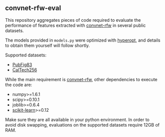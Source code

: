 ## convnet-rfw-eval

This repository aggregates pieces of code required to evaluate the performance of features extracted with [convnet-rfw](http:/github.com/giovanichiachia/convnet-rfw) in several public datasets.

The models provided in `models.py` were optimized with [hyperopt](https://github.com/hyperopt/hyperopt), and details to obtain them yourself will follow shortly.

Supported datasets:

* [PubFig83](https://www.dropbox.com/s/0ez5p9bpjxobrfv/pubfig83-aligned.tar.bz2)
* [CalTech256](http://www.vision.caltech.edu/Image_Datasets/Caltech256/256_ObjectCategories.tar)

While the main requirement is [convnet-rfw](http:/github.com/giovanichiachia/convnet-rfw), other dependencies to execute the code are:

* numpy>=1.6.1
* scipy>=0.10.1
* joblib>=0.6.4
* [scikit-learn](http://scikit-learn.org/)>=0.12

Make sure they are all available in your python environment. In order to avoid disk swapping, evaluations on the supported datasets require 12GB of RAM.
